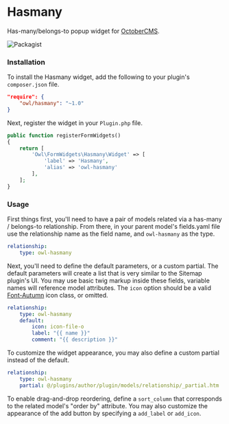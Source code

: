 # Hasmany
Has-many/belongs-to popup widget for [OctoberCMS](http://octobercms.com).

![Packagist](https://img.shields.io/packagist/dm/owl/hasmany.svg)

### Installation
To install the Hasmany widget, add the following to your plugin's ```composer.json``` file.
```json
"require": {
    "owl/hasmany": "~1.0"
}
```
Next, register the widget in your ```Plugin.php``` file.
```php
public function registerFormWidgets()
{
    return [
        'Owl\FormWidgets\Hasmany\Widget' => [
            'label' => 'Hasmany',
            'alias' => 'owl-hasmany'
        ],
    ];
}
```

### Usage
First things first, you'll need to have a pair of models related via a has-many / belongs-to relationship. From there, in your parent model's fields.yaml file use the relationship name as the field name, and ```owl-hasmany``` as the type.
```yaml
relationship:
    type: owl-hasmany
```

Next, you'll need to define the default parameters, or a custom partial. The default parameters will create a list that is very similar to the Sitemap plugin's UI. You may use basic twig markup inside these fields, variable names will reference model attributes. The ```icon``` option should be a valid [Font-Autumn](http://daftspunk.github.io/Font-Autumn/) icon class, or omitted.
```yaml
relationship:
    type: owl-hasmany
    default:
        icon: icon-file-o
        label: "{{ name }}"
        comment: "{{ description }}"
```
To customize the widget appearance, you may also define a custom partial instead of the default.
```yaml
relationship:
    type: owl-hasmany
    partial: @/plugins/author/plugin/models/relationship/_partial.htm
```
To enable drag-and-drop reordering, define a ```sort_column``` that corresponds to the related model's "order by" attribute. You may also customize the appearance of the add button by specifying a ```add_label``` or ```add_icon```.